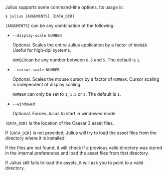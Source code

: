Julius supports some command-line options. Its usage is:

    $ julius [ARGUMENTS] [DATA_DIR]

`[ARGUMENTS]` can be any combination of the following:

* `--display-scale NUMBER`

    Optional. Scales the entire Julius application by a factor of `NUMBER`. Useful for high-dpi systems.

    `NUMBER`can be any number between `0.5` and `5`. The default is `1`.

* `--cursor-scale NUMBER`

    Optional. Scales the mouse cursor by a factor of `NUMBER`. Cursor scaling is independent of display scaling.

    `NUMBER` can only be set to `1`, `1.5` or `2`. The default is `1`.

* `--windowed`

    Optional. Forces Julius to start in windowed mode

`[DATA_DIR]` Is the location of the Caesar 3 asset files.

If `[DATA_DIR]` is not provided, Julius will try to load the asset files from the directory where it is installed.

If the files are not found, it will check if a previous valid directory was stored in the internal preferences
and load the asset files from that directory.

If Julius still fails to load the assets, it will ask you to point to a valid directory.
